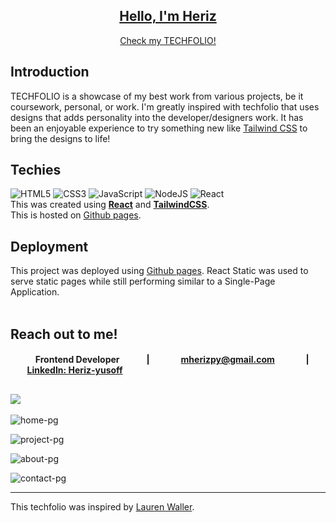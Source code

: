 
<div align="center">
  <a href="https://www.ionos.com/hosting/deploy-now"><h2>Hello, I'm Heriz</h2></a>
  <p align="center"><a href='https://novemforxuz.github.io/heriz-yusoff/'>Check my TECHFOLIO!</a></p>
</div>

## Introduction
TECHFOLIO is a showcase of my best work from various projects, be it coursework, personal, or work.
I'm greatly inspired with techfolio that uses designs that adds personality into the developer/designers work. It has been an enjoyable experience to try something new like <a href="https://tailwindcss.com/">Tailwind CSS</a> to bring the designs to life! 

<div align="left">
<h2>Techies</h2>

![HTML5](https://img.shields.io/badge/html5-%23E34F26.svg?style=for-the-badge&logo=html5&logoColor=white) ![CSS3](https://img.shields.io/badge/css3-%231572B6.svg?style=for-the-badge&logo=css3&logoColor=white) ![JavaScript](https://img.shields.io/badge/javascript-%23323330.svg?style=for-the-badge&logo=javascript&logoColor=%23F7DF1E) ![NodeJS](https://img.shields.io/badge/node.js-6DA55F?style=for-the-badge&logo=node.js&logoColor=white) ![React](https://img.shields.io/badge/react-%2320232a.svg?style=for-the-badge&logo=react&logoColor=%2361DAFB)
<br>
This was created using <strong><a href="https://reactjs.org/">React</a></strong> and 
<strong><a href="https://tailwindcss.com/">TailwindCSS</a></strong>.<br>
This is hosted on <a href='https://pages.github.com/'>Github pages</a>.
</div>

## Deployment
This project was deployed using <a href='https://pages.github.com/'>Github pages</a>. React Static was used to serve static pages while still performing similar to a Single-Page Application.
<br><br>

## Reach out to me!
#### &nbsp; &nbsp; &nbsp; &nbsp;  &nbsp; &nbsp; Frontend Developer &nbsp; &nbsp; &nbsp; &nbsp; &nbsp; &nbsp; | &nbsp; &nbsp; &nbsp; &nbsp; &nbsp; &nbsp; &nbsp; mherizpy@gmail.com &nbsp; &nbsp; &nbsp; &nbsp; &nbsp; &nbsp; &nbsp; | &nbsp; &nbsp; &nbsp; &nbsp; &nbsp; &nbsp; &nbsp;  [LinkedIn: Heriz-yusoff](https://www.linkedin.com/in/heriz-yusoff/)


<!--
| <div style="display: inline-block;width:500px"> &nbsp; &nbsp; &nbsp; &nbsp;  &nbsp; &nbsp;  Frontend-developer &nbsp; &nbsp; &nbsp; &nbsp; &nbsp; &nbsp; </div> | &nbsp; &nbsp; &nbsp; &nbsp; &nbsp; &nbsp; &nbsp; mherizpy@gmail.com &nbsp; &nbsp; &nbsp; &nbsp; &nbsp; &nbsp; &nbsp; | &nbsp; &nbsp; &nbsp; &nbsp; &nbsp; &nbsp; &nbsp;  [LI](https://www.linkedin.com/in/heriz-yusoff/) &nbsp; &nbsp; &nbsp; &nbsp; &nbsp; &nbsp; [GH](https://github.com/NovemForxuz) &nbsp; &nbsp; &nbsp; &nbsp; &nbsp; &nbsp; &nbsp; 
| --------------------------------------- | ------------------------------------- | ------------------------------------- |
<br>
-->

## [![](https://visitcount.itsvg.in/api?id=novemforxuz&label=Techfolio%20Views&color=7&icon=5&pretty=false)](https://visitcount.itsvg.in)

![home-pg](https://user-images.githubusercontent.com/30825204/211875974-7cde4a5a-d0b5-4414-a433-8b92e02cb33f.png)

![project-pg](https://user-images.githubusercontent.com/30825204/211877949-b8f94fd8-a8d9-4461-bf3a-c497f6f792df.png)

![about-pg](https://user-images.githubusercontent.com/30825204/211877937-4c77356b-a618-4b0d-a557-053a8ca2031b.png)

![contact-pg](https://user-images.githubusercontent.com/30825204/211877101-120e739c-43f5-4919-aa1f-b8011d45d063.png)


---
This techfolio was inspired by [Lauren Waller](https://www.lauren-waller.com).


<!-- Proudly created with GPRM ( https://gprm.itsvg.in ) -->

